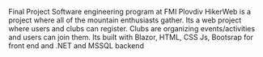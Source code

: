 Final Project Software engineering program at FMI Plovdiv
HikerWeb is a project where all of the mountain enthusiasts gather.
Its a web project where users and clubs can register. 
Clubs are organizing events/activities and users can join them.
Its built with Blazor, HTML, CSS Js, Bootsrap for front end and .NET and MSSQL backend  
